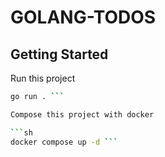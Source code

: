 # GOLANG-TODOS
 
## Getting Started

Run this project

```sh
go run . ```

Compose this project with docker

```sh
docker compose up -d ```
